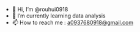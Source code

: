 - 👋 Hi, I’m @rouhui0918
- 🌱 I’m currently learning data analysis
- 📫 How to reach me : a0937680918@gmail.com

<!---
rouhui0918/rouhui0918 is a ✨ special ✨ repository because its `README.md` (this file) appears on your GitHub profile.
You can click the Preview link to take a look at your changes.
--->
